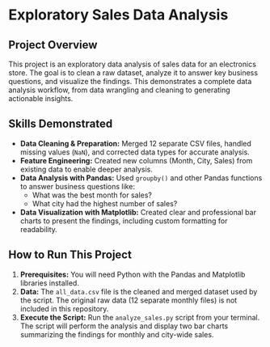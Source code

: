 # Exploratory Sales Data Analysis

## Project Overview

This project is an exploratory data analysis of sales data for an electronics store. The goal is to clean a raw dataset, analyze it to answer key business questions, and visualize the findings. This demonstrates a complete data analysis workflow, from data wrangling and cleaning to generating actionable insights.

## Skills Demonstrated

-   **Data Cleaning & Preparation:** Merged 12 separate CSV files, handled missing values (`NaN`), and corrected data types for accurate analysis.
-   **Feature Engineering:** Created new columns (Month, City, Sales) from existing data to enable deeper analysis.
-   **Data Analysis with Pandas:** Used `groupby()` and other Pandas functions to answer business questions like:
    -   What was the best month for sales?
    -   What city had the highest number of sales?
-   **Data Visualization with Matplotlib:** Created clear and professional bar charts to present the findings, including custom formatting for readability.

## How to Run This Project

1.  **Prerequisites:** You will need Python with the Pandas and Matplotlib libraries installed.
2.  **Data:** The `all_data.csv` file is the cleaned and merged dataset used by the script. The original raw data (12 separate monthly files) is not included in this repository.
3.  **Execute the Script:** Run the `analyze_sales.py` script from your terminal. The script will perform the analysis and display two bar charts summarizing the findings for monthly and city-wide sales.
